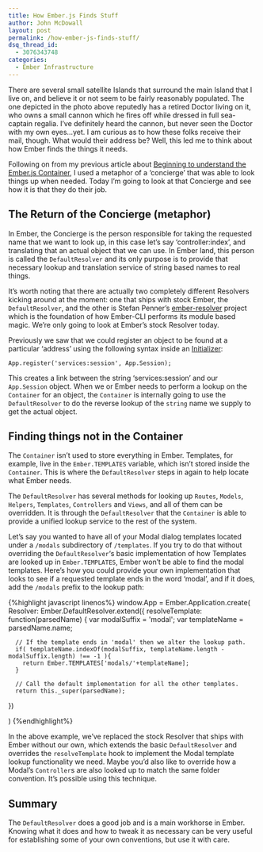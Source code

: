 ```yaml
---
title: How Ember.js Finds Stuff
author: John McDowall
layout: post
permalink: /how-ember-js-finds-stuff/
dsq_thread_id:
  - 3076343748
categories:
  - Ember Infrastructure
---
```

There are several small satellite Islands that surround the main Island that I live on, and believe it or not seem to be fairly reasonably populated. The one depicted in the photo above reputedly has a retired Doctor living on it, who owns a small cannon which he fires off while dressed in full sea-captain regalia. I&#8217;ve definitely heard the cannon, but never seen the Doctor with my own eyes&#8230;yet. I am curious as to how these folks receive their mail, though. What would their address be? Well, this led me to think about how Ember finds the things it needs.

<!--more-->

Following on from my previous article about [Beginning to understand the Ember.js Container][1], I used a metaphor of a &#8216;concierge&#8217; that was able to look things up when needed. Today I&#8217;m going to look at that Concierge and see how it is that they do their job.

## The Return of the Concierge (metaphor)

In Ember, the Concierge is the person responsible for taking the requested name that we want to look up, in this case let&#8217;s say &#8216;controller:index&#8217;, and translating that an actual object that we can use. In Ember land, this person is called the `DefaultResolver` and its only purpose is to provide that necessary lookup and translation service of string based names to real things.

It&#8217;s worth noting that there are actually two completely different Resolvers kicking around at the moment: one that ships with stock Ember, the `DefaultResolver`, and the other is Stefan Penner&#8217;s [ember-resolver][2] project which is the foundation of how Ember-CLI performs its module based magic. We&#8217;re only going to look at Ember&#8217;s stock Resolver today.

Previously we saw that we could register an object to be found at a particular &#8216;address&#8217; using the following syntax inside an [Initializer][3]:

    App.register('services:session', App.Session);


This creates a link between the string &#8216;services:session&#8217; and our `App.Session` object. When we or Ember needs to perform a lookup on the `Container` for an object, the `Container` is internally going to use the `DefaultResolver` to do the reverse lookup of the `string` name we supply to get the actual object.

## Finding things not in the Container

The `Container` isn&#8217;t used to store everything in Ember. Templates, for example, live in the `Ember.TEMPLATES` variable, which isn&#8217;t stored inside the `Container`. This is where the `DefaultResolver` steps in again to help locate what Ember needs.

The `DefaultResolver` has several methods for looking up `Routes`, `Models`, `Helpers`, `Templates`, `Controllers` and `Views`, and all of them can be overridden. It is through the `DefaultResolver` that the `Container` is able to provide a unified lookup service to the rest of the system.

Let&#8217;s say you wanted to have all of your Modal dialog templates located under a `/modals` subdirectory of `/templates`. If you try to do that without overriding the `DefaultResolver`&#8216;s basic implementation of how Templates are looked up in `Ember.TEMPLATES`, Ember won&#8217;t be able to find the modal templates. Here&#8217;s how you could provide your own implementation that looks to see if a requested template ends in the word &#8216;modal&#8217;, and if it does, add the `/modals` prefix to the lookup path:

{%highlight javascript linenos%}
window.App = Ember.Application.create(
  Resolver: Ember.DefaultResolver.extend({
    resolveTemplate: function(parsedName) {
      var modalSuffix = 'modal';
      var templateName = parsedName.name;

      // If the template ends in 'modal' then we alter the lookup path.
      if( templateName.indexOf(modalSuffix, templateName.length - modalSuffix.length) !== -1 ){
        return Ember.TEMPLATES['modals/'+templateName];
      }

      // Call the default implementation for all the other templates.
      return this._super(parsedName);
  })

)
{%endhighlight%}

In the above example, we&#8217;ve replaced the stock Resolver that ships with Ember without our own, which extends the basic `DefaultResolver` and overrides the `resolveTemplate` hook to implement the Modal template lookup functionality we need. Maybe you&#8217;d also like to override how a Modal&#8217;s `Controller`s are also looked up to match the same folder convention. It&#8217;s possible using this technique.

## Summary

The `DefaultResolver` does a good job and is a main workhorse in Ember. Knowing what it does and how to tweak it as necessary can be very useful for establishing some of your own conventions, but use it with care.

 [1]: http://ember.zone/beginning-to-understand-the-ember-js-container/
 [2]: https://github.com/stefanpenner/ember-resolver
 [3]: http://ember.zone/ember-application-initializers/